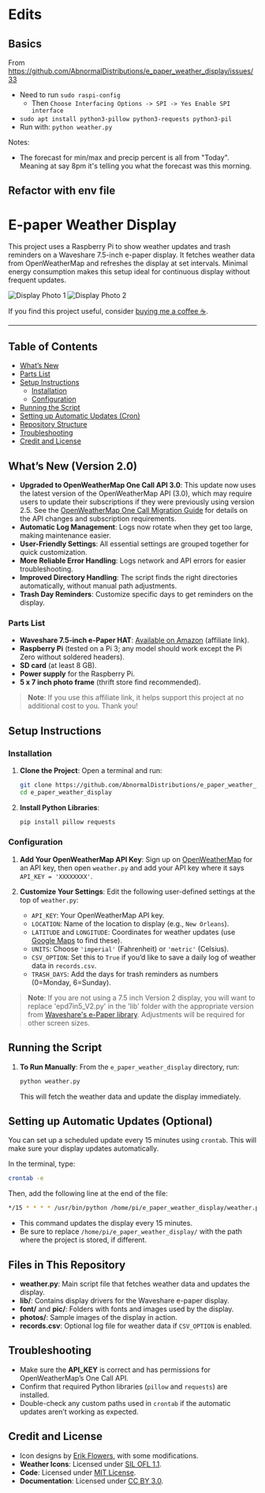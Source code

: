 # Edits

## Basics
From https://github.com/AbnormalDistributions/e_paper_weather_display/issues/33

* Need to run `sudo raspi-config`
    * Then `Choose Interfacing Options -> SPI -> Yes Enable SPI interface`
* `sudo apt install python3-pillow python3-requests python3-pil`
* Run with: `python weather.py`

Notes:
* The forecast for min/max and precip percent is all from "Today". Meaning at say 8pm it's telling you what the forecast was this morning.

## Refactor with env file

# E-paper Weather Display

This project uses a Raspberry Pi to show weather updates and trash reminders on a Waveshare 7.5-inch e-paper display. It fetches weather data from OpenWeatherMap and refreshes the display at set intervals. Minimal energy consumption makes this setup ideal for continuous display without frequent updates.

![Display Photo 1](https://github.com/AbnormalDistributions/e_paper_weather_display/blob/master/photos/photo1.jpg?raw=true)
![Display Photo 2](https://raw.githubusercontent.com/AbnormalDistributions/e_paper_weather_display/refs/heads/master/photos/photo2.jpg)

If you find this project useful, consider [buying me a coffee ☕️](https://ko-fi.com/abnormaldistributions).

---

## Table of Contents
- [What’s New](#whats-new-version-20)
- [Parts List](#parts-list)
- [Setup Instructions](#setup-instructions)
  - [Installation](#installation)
  - [Configuration](#configuration)
- [Running the Script](#running-the-script)
- [Setting up Automatic Updates (Cron)](#setting-up-automatic-updates-optional)
- [Repository Structure](#files-in-this-repository)
- [Troubleshooting](#troubleshooting)
- [Credit and License](#credit-and-license)

## What’s New (Version 2.0)
- **Upgraded to OpenWeatherMap One Call API 3.0**: This update now uses the latest version of the OpenWeatherMap API (3.0), which may require users to update their subscriptions if they were previously using version 2.5. See the [OpenWeatherMap One Call Migration Guide](https://openweathermap.org/one-call-transfer) for details on the API changes and subscription requirements.
- **Automatic Log Management**: Logs now rotate when they get too large, making maintenance easier.
- **User-Friendly Settings**: All essential settings are grouped together for quick customization.
- **More Reliable Error Handling**: Logs network and API errors for easier troubleshooting.
- **Improved Directory Handling**: The script finds the right directories automatically, without manual path adjustments.
- **Trash Day Reminders**: Customize specific days to get reminders on the display.

### Parts List
- **Waveshare 7.5-inch e-Paper HAT**: [Available on Amazon](https://amzn.to/3UBxuah) (affiliate link).  
- **Raspberry Pi** (tested on a Pi 3; any model should work except the Pi Zero without soldered headers).
- **SD card** (at least 8 GB).
- **Power supply** for the Raspberry Pi.
- **5 x 7 inch photo frame** (thrift store find recommended).

> **Note**: If you use this affiliate link, it helps support this project at no additional cost to you. Thank you!


## Setup Instructions

### Installation
1. **Clone the Project**:
   Open a terminal and run:
   ```bash
   git clone https://github.com/AbnormalDistributions/e_paper_weather_display.git
   cd e_paper_weather_display
   ```

2. **Install Python Libraries**:
   ```bash
   pip install pillow requests
   ```

### Configuration
1. **Add Your OpenWeatherMap API Key**:
   Sign up on [OpenWeatherMap](https://home.openweathermap.org/users/sign_up) for an API key, then open `weather.py` and add your API key where it says `API_KEY = 'XXXXXXXX'`.

2. **Customize Your Settings**:
   Edit the following user-defined settings at the top of `weather.py`:
   - `API_KEY`: Your OpenWeatherMap API key.
   - `LOCATION`: Name of the location to display (e.g., `New Orleans`).
   - `LATITUDE` and `LONGITUDE`: Coordinates for weather updates (use [Google Maps](https://maps.google.com) to find these).
   - `UNITS`: Choose `'imperial'` (Fahrenheit) or `'metric'` (Celsius).
   - `CSV_OPTION`: Set this to `True` if you’d like to save a daily log of weather data in `records.csv`.
   - `TRASH_DAYS`: Add the days for trash reminders as numbers (0=Monday, 6=Sunday).

> **Note**: If you are not using a 7.5 inch Version 2 display, you will want to replace 'epd7in5_V2.py' in the 'lib' folder with the appropriate version from [Waveshare's e-Paper library](https://github.com/waveshare/e-Paper/tree/master/RaspberryPi_JetsonNano/python/lib/waveshare_epd). Adjustments will be required for other screen sizes.

## Running the Script
1. **To Run Manually**:
   From the `e_paper_weather_display` directory, run:
   ```bash
   python weather.py
   ```
   This will fetch the weather data and update the display immediately.

## Setting up Automatic Updates (Optional)
You can set up a scheduled update every 15 minutes using `crontab`. This will make sure your display updates automatically.

In the terminal, type:
```bash
crontab -e
```
Then, add the following line at the end of the file:
```bash
*/15 * * * * /usr/bin/python /home/pi/e_paper_weather_display/weather.py >> /home/pi/e_paper_weather_display/weather_display.log 2>&1
```
- This command updates the display every 15 minutes.
- Be sure to replace `/home/pi/e_paper_weather_display/` with the path where the project is stored, if different.

## Files in This Repository
- **weather.py**: Main script file that fetches weather data and updates the display.
- **lib/**: Contains display drivers for the Waveshare e-paper display.
- **font/** and **pic/**: Folders with fonts and images used by the display.
- **photos/**: Sample images of the display in action.
- **records.csv**: Optional log file for weather data if `CSV_OPTION` is enabled.

## Troubleshooting
- Make sure the **API_KEY** is correct and has permissions for OpenWeatherMap’s One Call API.
- Confirm that required Python libraries (`pillow` and `requests`) are installed.
- Double-check any custom paths used in `crontab` if the automatic updates aren’t working as expected.

## Credit and License
- Icon designs by [Erik Flowers](https://erikflowers.github.io/weather-icons/), with some modifications.
- **Weather Icons**: Licensed under [SIL OFL 1.1](http://scripts.sil.org/OFL).
- **Code**: Licensed under [MIT License](http://opensource.org/licenses/mit-license.html).
- **Documentation**: Licensed under [CC BY 3.0](http://creativecommons.org/licenses/by/3.0).
